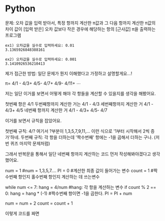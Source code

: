 # Python
문제:
오차 값을 입력 받아서, 특정 항까지 계산한 π값과 그 다음 항까지 계산한 π값의 차이 값이
    [입력 받은] 오차 값보다 작은 경우에 해당하는 항의 [근사값] π을 출력하는 프로그램

    ex1) 오차값을 실수로 입력하세요: 0.01
    3.1365926848388161

    ex2) 오차값을 실수로 입력하세요: 0.001
    3.1410926536210413


제가 접근한 방법:
일단 문제가 뭔지 이해했다고 가정하고 설명할게요...!

π=  4/1 - 4/3+  4/5-  4/7+  4/9-  4/11+ ⋯

저는 일단 이거를 보면서 어떻게 해야 각 항들을 계산할 수 있을지를 생각을 해봤어요. 


첫번째 항은 4/1
두번째항까지 계산한 거는 4/1 - 4/3
세번째항까지 계산한 거 4/1 - 4/3+  4/5
네번째 항까지 계산한 거  4/1 - 4/3+  4/5-  4/7


이거를 보면서 규칙을 잡았어요. 

첫번째 규칙:  4/? 여기서 ?부분이 1,3,5,7,9,11,... 이런 식으로 '1부터 시작해서 2씩 증가'하네.
두번째 규칙: 각 항을 더하는데 '짝수번째' 항에는 -1을 곱해서 더하는 구나. (저번 퀴즈 마지막 문제처럼)


그래서 반복문을 통해서 일단 네번째 항까지 계산하는 코드 먼저 작성해봐야겠다고 생각했어요.

  num = 1      #num = 1,3,5,7.... 
  PI = 0    #계산한 최종 값이 들어가는 변수 
  count = 1   #짝수번째 항인지 홀수번째 항인지 계산하는 데 쓰는변수 

  while num <= 7: 
    hang = 4/num     #hang: 각 항을 계산하는 변수 
    if count % 2 == 0: 
      hang = hang * (-1)     #짝수번째 항이면 -1을 곱한다. 
    PI = PI + num 

  num = num + 2 
  count = count + 1 
  
이렇게 코드를 짜면
